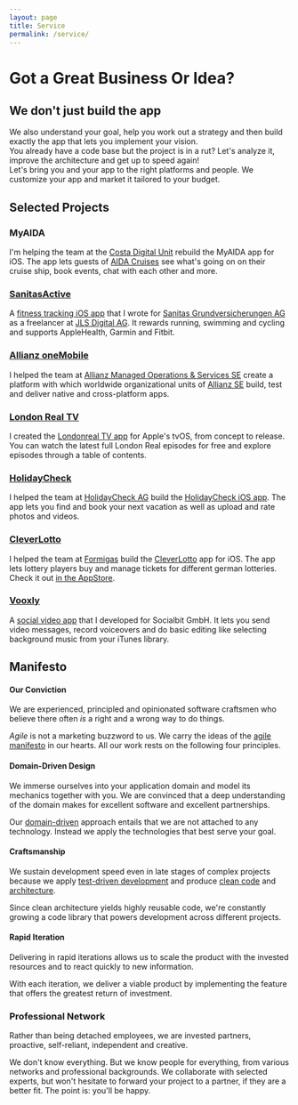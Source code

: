 ```yaml
---
layout: page
title: Service
permalink: /service/
---
```


# Got a Great Business Or Idea?

## We don't just build the app

<div class="grid-x small-up-1 medium-up-3 grid-padding-y grid-padding-x">
   <div class="cell">
      We also understand your goal, help you work out a strategy and then build exactly the app that lets you implement your vision.
   </div>
   <div class="cell">
      You already have a code base but the project is in a rut? Let's analyze it, improve the architecture and get up to speed again!
   </div>
   <div class="cell">
      Let's bring you and your app to the right platforms and people. We customize your app and market it tailored to your budget.
   </div>
</div>

<div class="ft-client-grid grid-x grid-padding-y small-up-3 medium-up-3 large-up-3">

   <div class="cell" style="background-image:url(clients/socialbit.png);">
      <a href="http://www.socialbit.de">
         <div></div>
      </a>
   </div>

   <div class="cell" style="background-image:url(clients/formigas.png);">
      <a href="http://www.formigas.de">
         <div></div>
      </a>
   </div>

   <div class="cell"  style="background-image:url(clients/holidaycheck.jpg);">
      <a href="https://www.holidaycheck.ch">
         <div></div>
      </a>
   </div>

   <div class="cell" style="background-image:url(clients/londonreal.png);">
      <a href="http://www.londonreal.tv">
         <div></div>
      </a>
   </div>

   <div class="cell" style="background-image:url(clients/gruenderschiff.png);">
      <a href="http://www.gruenderschiff.de">
         <div></div>
      </a>
   </div>

   <div class="cell" style="background-image:url(clients/allianz.svg);">
      <a href="http://www.allianz.com">
         <div></div>
      </a>
   </div>

   <div class="cell" style="background-image:url(clients/sanitas.png);">
      <a href="http://sanitas.com">
         <div></div>
      </a>
   </div>

   <div class="cell" style="background-image:url(clients/mindlink.svg);">
      <a href="http://mindlink.ch">
         <div></div>
      </a>
   </div>

   <div class="cell" style="background-image:url(clients/aida.svg);">
      <a href="http://www.aida.svg">
         <div></div>
      </a>
   </div>

</div>

## Selected Projects

### MyAIDA

I'm helping the team at the [Costa Digital Unit](http://costadigital.io) rebuild the MyAIDA app for iOS. The app lets guests of [AIDA Cruises](https://www.aida.de) see what's going on on their cruise ship, book events, chat with each other and more.

### [SanitasActive](https://itunes.apple.com/de/app/sanitas-active/id1140475651)

A [fitness tracking iOS app](https://itunes.apple.com/de/app/sanitas-active/id1140475651) that I wrote for [Sanitas Grundversicherungen AG](https://www.sanitas.com) as a freelancer at [JLS Digital AG](http://www.jls.ch). It rewards running, swimming and cycling and supports AppleHealth, Garmin and Fitbit.

### [Allianz oneMobile](https://www.allianz.com/de/produkte_loesungen/globale_geschaeftseinheiten/amos/)

I helped the team at [Allianz Managed Operations & Services SE](https://www.allianz.com/de/produkte_loesungen/globale_geschaeftseinheiten/amos/) create a platform with which worldwide organizational units of [Allianz SE](https://www.allianz.com) build, test and deliver native and cross-platform apps.

### [London Real TV](http://www.flowtoolz.com/londonrealapp)

I created the [Londonreal TV app](http://www.flowtoolz.com/londonrealapp) for Apple's tvOS, from concept to release. You can watch the latest full London Real episodes for free and explore episodes through a table of contents.

### [HolidayCheck](https://itunes.apple.com/de/app/holidaycheck/id431838682?mt=8)

I helped the team at [HolidayCheck AG](http://www.holidaycheck.ch) build the [HolidayCheck iOS app](https://itunes.apple.com/de/app/holidaycheck/id431838682?mt=8). The app lets you find and book your next vacation as well as upload and rate photos and videos.

### [CleverLotto](https://www.cleverlotto.de)

I helped the team at [Formigas](http://www.formigas.de) build the [CleverLotto](https://cleverlotto.de) app for iOS. The app lets lottery players buy and manage tickets for different german lotteries. Check it out [in the AppStore](https://itunes.apple.com/de/app/clever-lotto-6aus49-eurojackpot/id390946943?mt=8).

### [Vooxly](https://www.instagram.com/vooxly/)

A [social video app](https://www.instagram.com/vooxly/) that I developed for Socialbit GmbH. It lets you send video messages, record voiceovers and do basic editing like selecting background music from your iTunes library.

## Manifesto

#### Our Conviction
We are experienced, principled and opinionated software craftsmen who believe there often <i>is</i> a right and a wrong way to do things.

<i>Agile</i> is not a marketing buzzword to us. We carry the ideas of the [agile manifesto](http://agilemanifesto.org/principles.html) in our hearts. All our work rests on the following four principles.

#### Domain-Driven Design
We immerse ourselves into your application domain and model its mechanics together with you. We are convinced that a deep understanding of the domain makes for excellent software and excellent partnerships.

Our [domain-driven](https://www.goodreads.com/book/show/179133.Domain_Driven_Design) approach entails that we are not attached to any technology. Instead we apply the technologies that best serve your goal.

#### Craftsmanship
We sustain development speed even in late stages of complex projects because we apply [test-driven development](https://www.goodreads.com/book/show/13705089-test-driven-ios-development) and produce [clean code](https://www.goodreads.com/book/show/3735293-clean-code) and [architecture](https://www.goodreads.com/book/show/18043011-clean-architecture).

Since clean architecture yields highly reusable code, we're constantly growing a code library that powers development across different projects.

#### Rapid Iteration
Delivering in rapid iterations allows us to scale the product with the invested resources and to react quickly to new information.

With each iteration, we deliver a viable product by implementing the feature that offers the greatest return of investment.

### Professional Network
Rather than being detached employees, we are invested partners, proactive, self-reliant, independent and creative.

We don't know everything. But we know people for everything, from various networks and professional backgrounds. We collaborate with selected experts, but won't hesitate to forward your project to a partner, if they are a better fit. The point is: you'll be happy.



<!-- old manifesto
<h2><i class="fi-heart"></i> Values</h2>
<ul>
   <li>We love software development</li>
   <li>We love creative productivity</li>
   <li>We love to work in a flow state</li>
   <li>We love the scientific method</li>
   <li>We love to bring crazy ideas to life</li>
   <li>We love to learn continuously</li>
</ul>

<h2><i class="fi-target-two"></i> Goal</h2>
<ul>
   <li>Flowtoolz are creativity-support tools</li>
   <li>Flowtoolz look and feel like games</li>
   <li>Flowtoolz are rich but easy to use</li>
   <li>Flowtoolz let you focus deeply</li>
   <li>Flowtoolz boost your productivity</li>
   <li>Flowtoolz inspire you to think differently</li>
</ul>

<h2><i class="fi-loop"></i> Process</h2>
<ul>
   <li>We embrace the agile manifesto</li>
   <li>We immerse ourselves into the domain</li>
   <li>We are not attached to any technology</li>
   <li>We apply test-driven development</li>
   <li>We produce clean code and architecture</li>
   <li>We work and deliver in rapid iterations</li>
</ul>
-->
